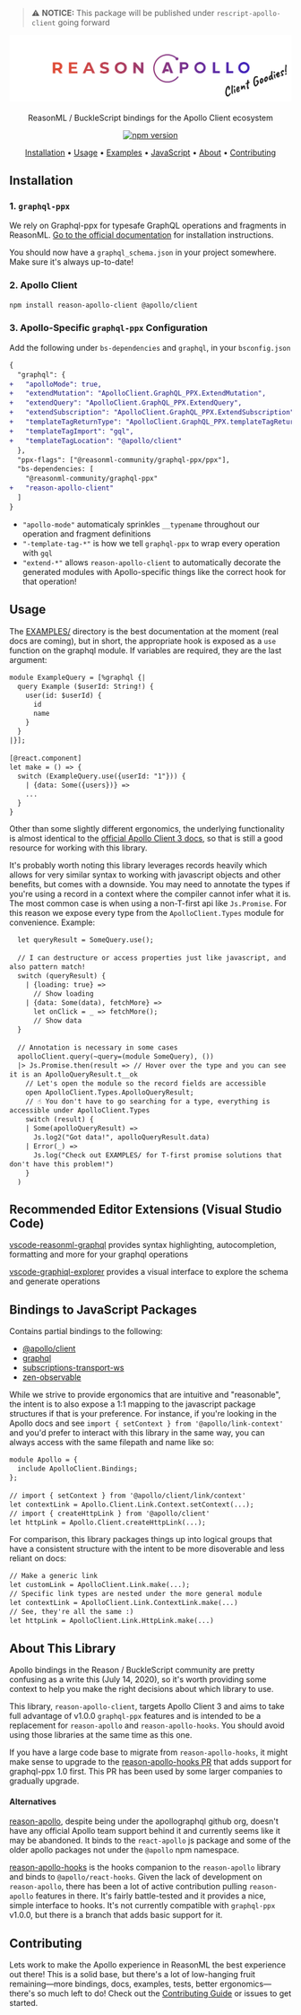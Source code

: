 > ⚠️ **NOTICE:** This package will be published under `rescript-apollo-client` going forward

<p align="center">
    <img src="assets/logo-v1.png" alt="Logo">
  	<br><br>
    ReasonML / BuckleScript bindings for the Apollo Client ecosystem
</p>

<p align="center">
  <a href="https://www.npmjs.com/package/reason-apollo-client">
    <img src="https://badge.fury.io/js/reason-apollo-client.svg" alt="npm version" />
  </a>
</p>

<p align="center">
  <a href="#installation">Installation</a> •
  <a href="#usage">Usage</a> •
  <a href="EXAMPLES/src">Examples</a> •
  <a href="#bindings-to-javascript-packages"> JavaScript</a> •
  <a href="#about-this-library">About</a> •
  <a href="#contributing">Contributing</a>
</p>

## Installation

### 1. `graphql-ppx`

We rely on Graphql-ppx for typesafe GraphQL operations and fragments in ReasonML. [Go to the official documentation](https://beta.graphql-ppx.com) for installation instructions.

You should now have a `graphql_schema.json` in your project somewhere. Make sure it's always up-to-date!

### 2. Apollo Client

```sh
npm install reason-apollo-client @apollo/client
```

### 3. Apollo-Specific `graphql-ppx` Configuration

Add the following under `bs-dependencies` and `graphql`, in your `bsconfig.json`

```diff
{
  "graphql": {
+   "apolloMode": true,
+   "extendMutation": "ApolloClient.GraphQL_PPX.ExtendMutation",
+   "extendQuery": "ApolloClient.GraphQL_PPX.ExtendQuery",
+   "extendSubscription": "ApolloClient.GraphQL_PPX.ExtendSubscription",
+   "templateTagReturnType": "ApolloClient.GraphQL_PPX.templateTagReturnType",
+   "templateTagImport": "gql",
+   "templateTagLocation": "@apollo/client"
  },
  "ppx-flags": ["@reasonml-community/graphql-ppx/ppx"],
  "bs-dependencies: [
    "@reasonml-community/graphql-ppx"
+   "reason-apollo-client"
  ]
}
```

- `"apollo-mode"` automaticaly sprinkles `__typename` throughout our operation and fragment definitions
- `"-template-tag-*"` is how we tell `graphql-ppx` to wrap every operation with `gql`
- `"extend-*"` allows `reason-apollo-client` to automatically decorate the generated modules with Apollo-specific things like the correct hook for that operation!

## Usage

The [EXAMPLES/](https://github.com/reasonml-community/reason-apollo-client/tree/master/EXAMPLES) directory is the best documentation at the moment (real docs are coming), but in short, the appropriate hook is exposed as a `use` function on the graphql module. If variables are required, they are the last argument:

```reason
module ExampleQuery = [%graphql {|
  query Example ($userId: String!) {
    user(id: $userId) {
      id
      name
    }
  }
|}];

[@react.component]
let make = () => {
  switch (ExampleQuery.use({userId: "1"})) {
    | {data: Some({users})} =>
    ...
  }
}
```

Other than some slightly different ergonomics, the underlying functionality is almost identical to the [official Apollo Client 3 docs](https://www.apollographql.com/docs/react/v3.0-beta/get-started/), so that is still a good resource for working with this library.

It's probably worth noting this library leverages records heavily which allows for very similar syntax to working with javascript objects and other benefits, but comes with a downside. You may need to annotate the types if you're using a record in a context where the compiler cannot infer what it is. The most common case is when using a non-T-first api like `Js.Promise`. For this reason we expose every type from the `ApolloClient.Types` module for convenience. Example:

```reason
  let queryResult = SomeQuery.use();

  // I can destructure or access properties just like javascript, and also pattern match!
  switch (queryResult) {
    | {loading: true} =>
      // Show loading
    | {data: Some(data), fetchMore} =>
      let onClick = _ => fetchMore();
      // Show data
  }

  // Annotation is necessary in some cases
  apolloClient.query(~query=(module SomeQuery), ())
  |> Js.Promise.then(result => // Hover over the type and you can see it is an ApolloQueryResult.t__ok
    // Let's open the module so the record fields are accessible
    open ApolloClient.Types.ApolloQueryResult;
    // ☝️ You don't have to go searching for a type, everything is accessible under ApolloClient.Types
    switch (result) {
    | Some(apolloQueryResult) =>
      Js.log2("Got data!", apolloQueryResult.data)
    | Error(_) =>
      Js.log("Check out EXAMPLES/ for T-first promise solutions that don't have this problem!")
    }
  )
```

## Recommended Editor Extensions (Visual Studio Code)

[vscode-reasonml-graphql](https://marketplace.visualstudio.com/items?itemName=GabrielNordeborn.vscode-reasonml-graphql) provides syntax highlighting, autocompletion, formatting and more for your graphql operations

[vscode-graphiql-explorer](https://marketplace.visualstudio.com/items?itemName=GabrielNordeborn.vscode-graphiql-explorer) provides a visual interface to explore the schema and generate operations

## Bindings to JavaScript Packages

Contains partial bindings to the following:

- [@apollo/client](https://github.com/apollographql/apollo-client)
- [graphql](https://github.com/graphql/graphql-js)
- [subscriptions-transport-ws](https://github.com/apollographql/subscriptions-transport-ws)
- [zen-observable](https://github.com/zenparsing/zen-observable)

While we strive to provide ergonomics that are intuitive and "reasonable", the intent is to also expose a 1:1 mapping to the javascript package structures if that is your preference. For instance, if you're looking in the Apollo docs and see `import { setContext } from '@apollo/link-context'` and you'd prefer to interact with this library in the same way, you can always access with the same filepath and name like so:

```reason
module Apollo = {
  include ApolloClient.Bindings;
};

// import { setContext } from '@apollo/client/link/context'
let contextLink = Apollo.Client.Link.Context.setContext(...);
// import { createHttpLink } from '@apollo/client'
let httpLink = Apollo.Client.createHttpLink(...);
```

For comparison, this library packages things up into logical groups that have a consistent structure with the intent to be more disoverable and less reliant on docs:

```reason
// Make a generic link
let customLink = ApolloClient.Link.make(...);
// Specific link types are nested under the more general module
let contextLink = ApolloClient.Link.ContextLink.make(...)
// See, they're all the same :)
let httpLink = ApolloClient.Link.HttpLink.make(...)
```

## About This Library

Apollo bindings in the Reason / BuckleScript community are pretty confusing as a write this (July 14, 2020), so it's worth providing some context to help you make the right decisions about which library to use.

This library, `reason-apollo-client`, targets Apollo Client 3 and aims to take full advantage of v1.0.0 `graphql-ppx` features and is intended to be a replacement for `reason-apollo` and `reason-apollo-hooks`. You should avoid using those libraries at the same time as this one.

If you have a large code base to migrate from `reason-apollo-hooks`, it might make sense to upgrade to the [reason-apollo-hooks PR](https://github.com/reasonml-community/reason-apollo-hooks/pull/117) that adds support for graphql-ppx 1.0 first. This PR has been used by some larger companies to gradually upgrade.

#### Alternatives

[reason-apollo](https://github.com/apollographql/reason-apollo), despite being under the apollographql github org, doesn't have any official Apollo team support behind it and currently seems like it may be abandoned. It binds to the `react-apollo` js package and some of the older apollo packages not under the `@apollo` npm namespace.

[reason-apollo-hooks](https://github.com/reasonml-community/reason-apollo-hooks) is the hooks companion to the `reason-apollo` library and binds to `@apollo/react-hooks`. Given the lack of development on `reason-apollo`, there has been a lot of active contribution pulling `reason-apollo` features in there. It's fairly battle-tested and it provides a nice, simple interface to hooks. It's not currently compatible with `graphql-ppx` v1.0.0, but there is a branch that adds basic support for it.

## Contributing

Lets work to make the Apollo experience in ReasonML the best experience out there! This is a solid base, but there's a lot of low-hanging fruit remaining—more bindings, docs, examples, tests, better ergonomics—there's so much left to do! Check out the [Contributing Guide](CONTRIBUTING.md) or issues to get started.
